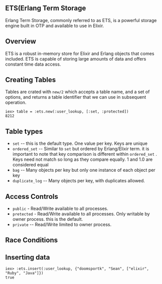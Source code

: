 ETS(Erlang Term Storage
----
Erlang Term Storage, commonly referred to as ETS, is a powerful storage 
engine built in OTP and available to use in Elixir. 

Overview
----
ETS is a robust in-memory store for Elixir and Erlang objects that comes
included. ETS is capable of storing large amounts of data and offers 
constant time data access.

Creating Tables
----
Tables are crated with `new/2` which accepts a table name, and a set of
options, and returns a table identifier that we can use in subsequent
operation.

```
iex> table = :ets.new(:user_lookup, [:set, :protected])
8212
```

Table types
----
* `set`    -- this is the default type. One value per key. Keys are unique
* `ordered_set` -- Similar to `set` but ordered by Erlang/Elixir term. it
  is important to note that key comparison is different within `ordered_set`
  . Keys need not match so long as they compare equally. 1 and 1.0 are
  considered equal
* `bag` -- Many objects per key but only one instance of each object per key
* `duplicate_log` -- Many objects per key, with duplicates allowed.

Access Controls
----
* `public` - Read/Write available to all processes.
* `pretected` - Read/Write available to all processes. Only writable by owner process. this is the default.
* `private` -- Read/Write limited to owner process.

Race Conditions
----


Inserting data
----
```
iex> :ets.insert(:user_lookup, {"doomsportk", "Sean", ["elixir", "Ruby", "Java"]})
true
```
